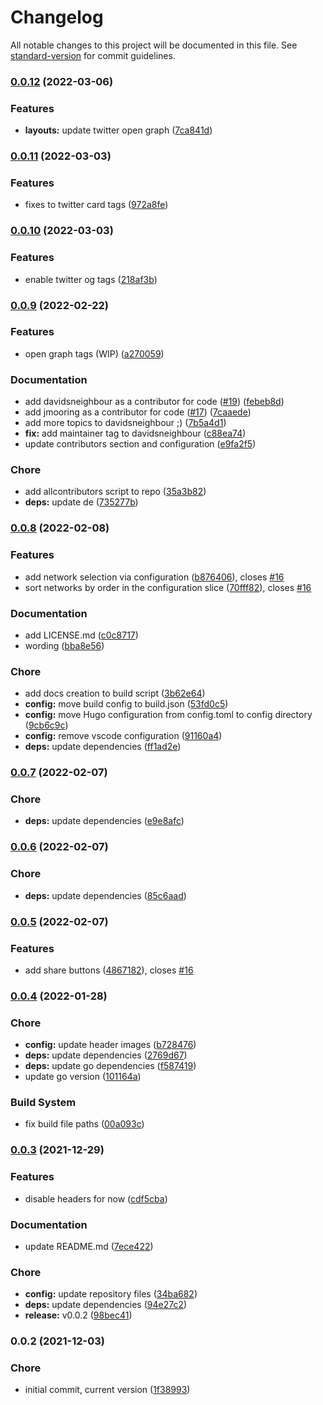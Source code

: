 # Changelog

All notable changes to this project will be documented in this file. See [standard-version](https://github.com/conventional-changelog/standard-version) for commit guidelines.

### [0.0.12](https://github.com/dnb-org/dnb-hugo-sitemap/compare/v0.0.11...v0.0.12) (2022-03-06)


### Features

* **layouts:** update twitter open graph ([7ca841d](https://github.com/dnb-org/dnb-hugo-sitemap/commit/7ca841d741c3c29d30043de7ea1c5cfa03498c96))

### [0.0.11](https://github.com/dnb-org/dnb-hugo-sitemap/compare/v0.0.10...v0.0.11) (2022-03-03)


### Features

* fixes to twitter card tags ([972a8fe](https://github.com/dnb-org/dnb-hugo-sitemap/commit/972a8fe46cd16216081cd82a829ec6230daea76c))

### [0.0.10](https://github.com/dnb-org/dnb-hugo-sitemap/compare/v0.0.9...v0.0.10) (2022-03-03)


### Features

* enable twitter og tags ([218af3b](https://github.com/dnb-org/dnb-hugo-sitemap/commit/218af3b6da088772d1808347d0ec536e1d5a1843))

### [0.0.9](https://github.com/dnb-org/dnb-hugo-sitemap/compare/v0.0.8...v0.0.9) (2022-02-22)


### Features

* open graph tags (WIP) ([a270059](https://github.com/dnb-org/dnb-hugo-sitemap/commit/a270059d2778ab85fae2ade9cc66ba191729c10c))


### Documentation

* add davidsneighbour as a contributor for code ([#19](https://github.com/dnb-org/dnb-hugo-sitemap/issues/19)) ([febeb8d](https://github.com/dnb-org/dnb-hugo-sitemap/commit/febeb8d91dee3ec8cbead5ba25c21c16c738bc8a))
* add jmooring as a contributor for code ([#17](https://github.com/dnb-org/dnb-hugo-sitemap/issues/17)) ([7caaede](https://github.com/dnb-org/dnb-hugo-sitemap/commit/7caaede153977768499fc0b523959a07fd5d5d0a))
* add more topics to davidsneighbour ;) ([7b5a4d1](https://github.com/dnb-org/dnb-hugo-sitemap/commit/7b5a4d170d22d9b6c6a998cd5079d3afc68afb10))
* **fix:** add maintainer tag to davidsneighbour ([c88ea74](https://github.com/dnb-org/dnb-hugo-sitemap/commit/c88ea74e08e4390381c43d3f8785ee9e40d02bcb))
* update contributors section and configuration ([e9fa2f5](https://github.com/dnb-org/dnb-hugo-sitemap/commit/e9fa2f5498fab6bb412a12bfc324299ea9b0908c))


### Chore

* add allcontributors script to repo ([35a3b82](https://github.com/dnb-org/dnb-hugo-sitemap/commit/35a3b823b50b8ab2b58161ac7a4e79716cbeebc7))
* **deps:** update de ([735277b](https://github.com/dnb-org/dnb-hugo-sitemap/commit/735277b768ce4bf454883eda0053ed271f53dc40))

### [0.0.8](https://github.com/dnb-org/dnb-hugo-sitemap/compare/v0.0.7...v0.0.8) (2022-02-08)


### Features

* add network selection via configuration ([b876406](https://github.com/dnb-org/dnb-hugo-sitemap/commit/b876406b6b0874b2940039e2eb987babb7aa7741)), closes [#16](https://github.com/dnb-org/dnb-hugo-sitemap/issues/16)
* sort networks by order in the configuration slice ([70fff82](https://github.com/dnb-org/dnb-hugo-sitemap/commit/70fff82b5a98038c78a797360c5048b3e0a8e0e2)), closes [#16](https://github.com/dnb-org/dnb-hugo-sitemap/issues/16)


### Documentation

* add LICENSE.md ([c0c8717](https://github.com/dnb-org/dnb-hugo-sitemap/commit/c0c871767914d9fde307546880aac656961fc91b))
* wording ([bba8e56](https://github.com/dnb-org/dnb-hugo-sitemap/commit/bba8e563d408cb51dd7983261eb9d2b3310fea8d))


### Chore

* add docs creation to build script ([3b62e64](https://github.com/dnb-org/dnb-hugo-sitemap/commit/3b62e64572fc71357cae493ba189a1f987cdee3b))
* **config:** move build config to build.json ([53fd0c5](https://github.com/dnb-org/dnb-hugo-sitemap/commit/53fd0c5ee919f619dd508f5a7abefd720c208641))
* **config:** move Hugo configuration from config.toml to config directory ([9cb6c9c](https://github.com/dnb-org/dnb-hugo-sitemap/commit/9cb6c9c9714136c06b95885517fae205ca039f41))
* **config:** remove vscode configuration ([91160a4](https://github.com/dnb-org/dnb-hugo-sitemap/commit/91160a410b17df8d98087035bc094ad63d4af94a))
* **deps:** update dependencies ([ff1ad2e](https://github.com/dnb-org/dnb-hugo-sitemap/commit/ff1ad2e8bccecb7cbf29a7800666c269baded5d1))

### [0.0.7](https://github.com/dnb-org/dnb-hugo-sitemap/compare/v0.0.6...v0.0.7) (2022-02-07)


### Chore

* **deps:** update dependencies ([e9e8afc](https://github.com/dnb-org/dnb-hugo-sitemap/commit/e9e8afc003b7a801e4a19aa71eefae5a5232af65))

### [0.0.6](https://github.com/dnb-org/dnb-hugo-sitemap/compare/v0.0.5...v0.0.6) (2022-02-07)


### Chore

* **deps:** update dependencies ([85c6aad](https://github.com/dnb-org/dnb-hugo-sitemap/commit/85c6aad1d97bb529782d61a9320365bee4b1dc9f))

### [0.0.5](https://github.com/dnb-org/dnb-hugo-sitemap/compare/v0.0.4...v0.0.5) (2022-02-07)


### Features

* add share buttons ([4867182](https://github.com/dnb-org/dnb-hugo-sitemap/commit/486718256fe755e28ec6c9b52f815654cd3a8500)), closes [#16](https://github.com/dnb-org/dnb-hugo-sitemap/issues/16)

### [0.0.4](https://github.com/dnb-org/dnb-hugo-sitemap/compare/v0.0.3...v0.0.4) (2022-01-28)


### Chore

* **config:** update header images ([b728476](https://github.com/dnb-org/dnb-hugo-sitemap/commit/b728476dc9716daa0440e32c0694d911c890b424))
* **deps:** update dependencies ([2769d67](https://github.com/dnb-org/dnb-hugo-sitemap/commit/2769d67667993eaa2cb7dbe9f7c9b79bb8771ef4))
* **deps:** update go dependencies ([f587419](https://github.com/dnb-org/dnb-hugo-sitemap/commit/f5874198a8999a4587e97c763376c5989a08deea))
* update go version ([101164a](https://github.com/dnb-org/dnb-hugo-sitemap/commit/101164a37ced2887f49b55428e2cd1a66eb7231f))


### Build System

* fix build file paths ([00a093c](https://github.com/dnb-org/dnb-hugo-sitemap/commit/00a093c481c462a583a6b89f816af004c1ffe250))

### [0.0.3](https://github.com/dnb-org/dnb-hugo-sitemap/compare/v0.0.2...v0.0.3) (2021-12-29)


### Features

* disable headers for now ([cdf5cba](https://github.com/dnb-org/dnb-hugo-sitemap/commit/cdf5cba175fc4a2a6b528cf06e256b0e4a175ed8))


### Documentation

* update README.md ([7ece422](https://github.com/dnb-org/dnb-hugo-sitemap/commit/7ece422ac05fa41e4f3ad30e3753dcf08036e61d))


### Chore

* **config:** update repository files ([34ba682](https://github.com/dnb-org/dnb-hugo-sitemap/commit/34ba682ff9a6c836f2a675176f81e9d2a585f460))
* **deps:** update dependencies ([94e27c2](https://github.com/dnb-org/dnb-hugo-sitemap/commit/94e27c243a43ec01209de6b2b44ce48436bebe28))
* **release:** v0.0.2 ([98bec41](https://github.com/dnb-org/dnb-hugo-sitemap/commit/98bec418b1a3f3eec9a23e1116b5bf1621219c5c))

### 0.0.2 (2021-12-03)


### Chore

* initial commit, current version ([1f38993](https://github.com/dnb-org/dnb-hugo-sitemap/commit/1f38993fd33c04a3227363bc1f556bc7c594ec2b))
